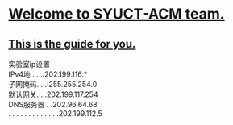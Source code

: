 # <u>Welcome to SYUCT-ACM team.</u>
## [__This is the guide for you.__](https://github.com/syuctacm/syuctacm/wiki)

实验室ip设置<br/>
IPv4地  . . .:202.199.116.* <br/>
子网掩码. . .:255.255.254.0 <br/>
默认网关. . .202.199.117.254 <br/>
DNS服务器 . .202.96.64.68 <br/>
. . . . . . . . . . . . .202.199.112.5<br/>
